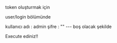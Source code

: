 token oluşturmak için 

user/login bölümünde

kullanıcı adı  : admin
şifre : "" --- boş olacak şekilde

Execute ediniz!!
